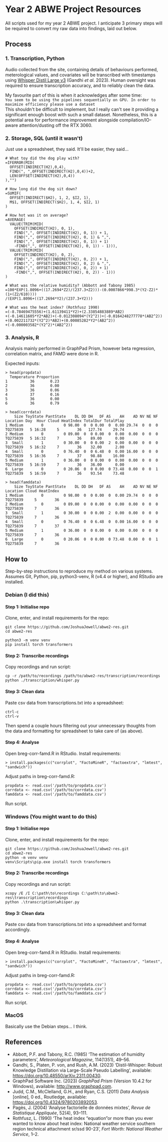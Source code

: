 # Year 2 ABWE Project Resources
All scripts used for my year 2 ABWE project. I anticipate 3 primary steps will be required to convert my raw data into findings, laid out below.

## Process
### 1. Transcription, Python
Audio collected from the site, containing details of behaviours performed, meterological values, and covariates will be transcribed with timestamps using [Whisper Distil Large v3](https://huggingface.co/distil-whisper/distil-large-v3) (Gandhi _et al._ 2023). Human oversight was required to ensure transcription accuracy, and to reliably clean the data.

My favourite part of this is when it acknowledges after some time:<br />
`You seem to be using the pipelines sequentially on GPU. In order to maximize efficiency please use a dataset`<br />
This shouldn't be difficult to implement, but I really can't see it providing a significant enough boost with such a small dataset. Nonetheless, this is a potential area for performance improvement alongside compilation/IO-aware attention/dusting off the RTX 3060.

### 2. Storage, SQL (until it wasn't)
Just use a spreadsheet, they said. It'll be easier, they said...
```
# What toy did the dog play with?
=IFERROR(MID(
  OFFSET(INDIRECT(H2),0,4),
  FIND(", ",OFFSET(INDIRECT(H2),0,4))+2,
  LEN(OFFSET(INDIRECT(H2),0,4))
),"")

# How long did the dog sit down?
=SUMIF(
  OFFSET(INDIRECT($H2), 1, 2, $I2, 1),
  M$1, OFFSET(INDIRECT($H2), 1, 4, $I2, 1)
)

# How hot was it on average?
=AVERAGE(
  VALUE(TRIM(MID(
    OFFSET(INDIRECT(H2), 0, 1),
    FIND(",", OFFSET(INDIRECT(H2), 0, 1)) + 1,
    FIND(",", OFFSET(INDIRECT(H2), 0, 1) & ",",
    FIND(",", OFFSET(INDIRECT(H2), 0, 1)) + 1)
    -FIND(",", OFFSET(INDIRECT(H2), 0, 1)) - 1))),
  VALUE(TRIM(MID(
    OFFSET(INDIRECT(H2), 0, 2),
    FIND(",", OFFSET(INDIRECT(H2), 0, 2)) + 1,
    FIND(",", OFFSET(INDIRECT(H2), 0, 2) & ",",
    FIND(",", OFFSET(INDIRECT(H2), 0, 2)) + 1)
    -FIND(",", OFFSET(INDIRECT(H2), 0, 2)) - 1)))
)

# What was the relative humidity? (Abbott and Tabony 1985)
=100*EXP(1.8096+((17.2694*Z2)/(237.3+Z2)))-(0.0007866*998.3*(Y2-Z2)*(1+(Z2/610))))
/(EXP(1.8096+((17.2694*Y2)/(237.3+Y2)))

# What was the heat index? (Rothfusz 1990)
=(-8.78469475556)+(1.61139411*Y2)+(2.33854883889*AB2)
+(-0.14611605*Y2*AB2)+(-0.012308094*(Y2^2))+(-0.0164248277778*(AB2^2))
+(0.002211732*(Y2^2)*AB2)+(0.00085282*Y2*(AB2^2))
+(-0.000003582*(Y2^2)*(AB2^2))
```

### 3. Analysis, R
Analysis mainly performed in GraphPad Prism, however beta regression, correlation matrix, and FAMD were done in R.

Expected inputs:
```
> head(propdata)
  Temperature Proportion
1          36       0.23
2          36       0.00
3          36       0.06
4          37       0.16
5          36       0.00
6          36       0.79

> head(corrdata)
    Size ToyState PantState    DL DD DH   DF AS    AH    AD NV NE NF Location Day  Hour Cloud HeatIndex TotalDur TotalPlay
1 Medium        0         0 98.00  0  0 0.00  0  0.00 29.74  0  0  0 TQ275839   5 16:28     5        36   127.74     29.74
2 Medium        0         0 89.00  0  0 0.00  0  0.00  0.00  0  0  0 TQ275839   5 16:32     7        36    89.00      0.00
3  Small        1         0 30.00  0  0 0.00  2  0.00  0.00  0  0  0 TQ275839   5 16:32     7        36    32.00      2.00
4  Small        0         0 76.40  0  0 6.48  0  0.00 16.00  0  0  0 TQ275839   5 16:36     7        37    98.88     16.00
5 Medium        1         0 36.00  0  0 0.00  0  0.00  0.00  0  0  0 TQ275839   5 16:59     7        36    36.00      0.00
6  Large        0         0 20.06  0  0 0.00  0 73.48  0.00  0  0  1 TQ275839   5 16:59     7        36    93.54     73.48

> head(famddata)
    Size ToyState PantState    DL DD DH   DF AS    AH    AD NV NE NF Location Cloud HeatIndex
1 Medium        0         0 98.00  0  0 0.00  0  0.00 29.74  0  0  0 TQ275839     5        36
2 Medium        0         0 89.00  0  0 0.00  0  0.00  0.00  0  0  0 TQ275839     7        36
3  Small        1         0 30.00  0  0 0.00  2  0.00  0.00  0  0  0 TQ275839     7        36
4  Small        0         0 76.40  0  0 6.48  0  0.00 16.00  0  0  0 TQ275839     7        37
5 Medium        1         0 36.00  0  0 0.00  0  0.00  0.00  0  0  0 TQ275839     7        36
6  Large        0         0 20.06  0  0 0.00  0 73.48  0.00  0  0  1 TQ275839     7        36
```

## How to
Step-by-step instructions to reproduce my method on various systems. Assumes Git, Python, pip, python3-venv, R (v4.4 or higher), and RStudio are installed.

### Debian (I did this)
#### Step 1: Initialise repo
Clone, enter, and install requirements for the repo:
```
git clone https://github.com/JoshuaJewell/abwe2-res.git
cd abwe2-res

python3 -m venv venv
pip install torch transformers
```

#### Step 2: Transcribe recordings
Copy recordings and run script:
```
cp -r /path/to/recordings /path/to/abwe2-res/transcription/recordings
python ./transcription/whisper.py
```

#### Step 3: Clean data
Paste csv data from transcriptions.txt into a spreadsheet:
```
ctrl-c
ctrl-v
``` 
Then spend a couple hours filtering out your unnecessary thoughts from the data and formatting for spreadsheet to take care of (as above).

#### Step 4: Analyse
Open breg-corr-famd.R in RStudio. Install requirements:
```
> install.packages(c("corrplot", "FactoMineR", "factoextra", "lmtest", "sandwich"))
```
Adjust paths in breg-corr-famd.R:
```
propdata <- read.csv('/path/to/propdata.csv')
corrdata <- read.csv('/path/to/corrdata.csv')
famddata <- read.csv('/path/to/famddata.csv')
```
Run script.

### Windows (You might want to do this)
#### Step 1: Initialise repo
Clone, enter, and install requirements for the repo:
```
git clone https://github.com/JoshuaJewell/abwe2-res.git
cd abwe2-res
python -m venv venv
venv\Scripts\pip.exe install torch transformers
```

#### Step 2: Transcribe recordings
Copy recordings and run script:
```
xcopy /E /I C:\path\to\recordings C:\path\to\abwe2-res\transcription\recordings
python .\transcription\whisper.py
```

#### Step 3: Clean data
Paste csv data from transcriptions.txt into a spreadsheet and format accordingly.

#### Step 4: Analyse
Open breg-corr-famd.R in RStudio. Install requirements:
```
> install.packages(c("corrplot", "FactoMineR", "factoextra", "lmtest", "sandwich"))
```
Adjust paths in breg-corr-famd.R:
```
propdata <- read.csv('/path/to/propdata.csv')
corrdata <- read.csv('/path/to/corrdata.csv')
famddata <- read.csv('/path/to/famddata.csv')
```
Run script.

### MacOS
Basically use the Debian steps... I think.

## References
- Abbott, P.F. and Tabony, R.C. (1985) ‘The estimation of humidity parameters’, _Meteorological Magazine_, 114(1351), 49–56.
- Gandhi, S., Platen, P. von, and Rush, A.M. (2023) ‘Distil-Whisper: Robust Knowledge Distillation via Large-Scale Pseudo Labelling’, available: https://doi.org/10.48550/arXiv.2311.00430.
- GraphPad Software Inc. (2023) _GraphPad Prism_ (Version 10.4.2 for Windows), available: http://www.graphpad.com.
- Judd, C.M., McClelland, G.H., and Ryan, C.S. (2011) _Data Analysis_ [online], 0 ed., Routledge, available: https://doi.org/10.4324/9780203892053.
- Pagès, J. (2004) ‘Analyse factorielle de données mixtes’, _Revue de Statistique Appliquée_, 52(4), 93–111.
- Rothfusz, L. (1990) ‘The heat index “equation”or more than you ever wanted to know about heat index: National weather service southern region technical attachment sr/ssd 90-23’, _Fort Worth: National Weather Service_, 1–2.

